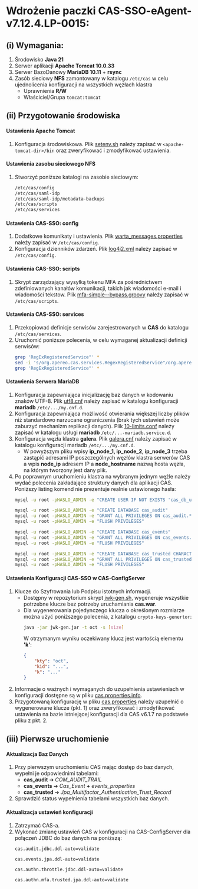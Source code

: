 # Wdrożenie paczki **CAS-SSO-eAgent-v7.12.4.LP-0015**:


## (i) Wymagania:

1. Środowisko **Java 21**
2. Serwer aplikacji **Apache Tomcat 10.0.33**
3. Serwer BazoDanowy **MariaDB 10.11** + **rsync**
4. Zasób sieciowy **NFS** zamontowany w katalogu  ``/etc/cas``  w celu ujednolicenia konfiguracji na wszystkich węzłach klastra
	- Uprawnienia **R/W**
	- Właściciel/Grupa  ``tomcat:tomcat``



## (ii) Przygotowanie środowiska


#### Ustawienia Apache Tomcat
1. Konfiguracja środowiskowa. Plik [setenv.sh](src/tomcat/setenv.sh) należy zapisać w  ``<apache-tomcat-dir>/bin`` oraz zweryfikować i zmodyfikować ustawienia.


#### Ustawienia zasobu sieciowego NFS
1. Stworzyć poniższe katalogi na zasobie sieciowym:
	```bash
	/etc/cas/config
	/etc/cas/saml-idp
	/etc/cas/saml-idp/metadata-backups
	/etc/cas/scripts
	/etc/cas/services
	```

#### Ustawienia CAS-SSO: config
1. Dodatkowe komunikaty i ustawienia. Plik [warta_messages.properties](src/etc/cas/config/warta_messages.properties) należy zapisać w  ``/etc/cas/config``.
2. Konfiguracja dzienników zdarzeń. Plik [log4j2.xml](src/etc/cas/config/log4j2.xml) należy zapisać w   ``/etc/cas/config``.


#### Ustawienia CAS-SSO: scripts
1. Skrypt zarządzający wysyłką tokenu MFA za pośrednictwem zdefiniowanych kanałów komunikacji, takich jak wiadomości e-mail i wiadomości tekstow. Plik [mfa-simple--bypass.groovy](src/etc/cas/scripts/mfa-simple--bypass.groovy) należy zapisać w  ``/etc/cas/scripts``.


#### Ustawienia CAS-SSO: services
1. Przekopiować definicje serwisów zarejestrowanych w **CAS** do katalogu   ``/etc/cas/services``.
2. Uruchomić poniższe polecenia, w celu wymaganej aktualizacji definicji serwisów:
	```bash
	grep 'RegExRegisteredService"' *
	sed -i 's/org.apereo.cas.services.RegexRegisteredService"/org.apereo.cas.services.CasRegisteredService"/g' *.json
	grep 'RegExRegisteredService"' *
	```


#### Ustawienia Serwera MariaDB
1. Konfiguracja zapewniająca inicjalizację baz danych w kodowaniu znaków UTF-8. Plik [utf8.cnf](src/etc/my.cnf.d/utf8.cnf) należy zapisać w katalogu konfiguracji **mariadb**   ``/etc/.../my.cnf.d``.
2. Konfiguracja zapewniająca możliwość otwierania większej liczby plików niż standardowo narzucane ograniczenia (brak tych ustawień może zaburzyć mechanizm replikacji danych). Plik [10-limits.conf](src/etc/my.cnf.d/10-limits.conf)  należy zapisać w katalogu usługi **mariadb**   ``/etc/...-mariadb.service.d``.
3. Konfiguracja węzła klastra **galera**. Plik [galera.cnf](src/etc/my.cnf.d/galera.cnf) należy zapisać w katalogu konfiguracji mariadb  ``/etc/.../my.cnf.d``.
	- W powyższym pliku wpisy **ip_node_1, ip_node_2, ip_node_3** trzeba zastąpić adresami IP poszczególnych węzłów klastra serwerów CAS a wpis **node_ip** adresem IP a **node_hostname** nazwą hosta węzła, na którym tworzony jest dany plik.
4. Po poprawnym uruchomieniu klastra na wybranym jednym węźle należy wydać polecenia zakładające struktury danych dla aplikacji CAS. Poniższy listing komend nie prezentuje realnie ustawionego hasła:
	```bash
	mysql -u root -pHASLO_ADMIN -e "CREATE USER IF NOT EXISTS 'cas_db_user'@'localhost' IDENTIFIED BY 'HASLO_UZYTKOWNIA'"

	mysql -u root -pHASLO_ADMIN -e "CREATE DATABASE cas_audit"
	mysql -u root -pHASLO_ADMIN -e "GRANT ALL PRIVILEGES ON cas_audit.* TO 'cas_db_user'@'localhost'"
	mysql -u root -pHASLO_ADMIN -e "FLUSH PRIVILEGES"

	mysql -u root -pHASLO_ADMIN -e "CREATE DATABASE cas_events"
	mysql -u root -pHASLO_ADMIN -e "GRANT ALL PRIVILEGES ON cas_events.* TO 'cas_db_user'@'localhost'"
	mysql -u root -pHASLO_ADMIN -e "FLUSH PRIVILEGES"

	mysql -u root -pHASLO_ADMIN -e "CREATE DATABASE cas_trusted CHARACTER SET 'utf8mb4' COLLATE 'utf8mb4_unicode_ci'"
	mysql -u root -pHASLO_ADMIN -e "GRANT ALL PRIVILEGES ON cas_trusted.* TO 'cas_db_user'@'localhost'"
	mysql -u root -pHASLO_ADMIN -e "FLUSH PRIVILEGES"
	```



#### Ustawienia Konfiguracji CAS-SSO w CAS-ConfigServer
1. Klucze do Szyfrowania lub Podpisu istotnych informacji.
	- Dostępny w repozytorium skrypt [jwk-gen.sh](crypto-keys-genertor/jwk-gen.sh), wygeneruje wszystkie potrzebne klucze bez potrzeby uruchamiania **cas.war**.
	- Dla wygenerowania pojedynczego  klucza o określonym rozmiarze można użyć poniższego polecenia, z katalogu ``crypto-keys-genertor``:
		```bash
		java -jar jwk-gen.jar -t oct -s [size]
		```
		W otrzymanym wyniku oczekiwany klucz jest wartością elementu **'k'**:
		```json
		{
			"kty": "oct",
			"kid": "...",
			"k": "..."
		}
		```
2. Informacje o ważnych i wymaganych do uzupełnienia ustawieniach w konfiguracji dostępne są w pliku  [cas.properties.info](src/repo-casconfigserver/cas-agent.properties.prod.combined.deploy-info.properties).
3. Przygotowaną konfigurację w pliku [cas.properties](src/repo-casconfigserver/cas-agent.properties.prod.combined.properties) należy uzupełnić o wygenerowane klucze (pkt. 1) oraz zweryfikować i zmodyfikować ustawienia na bazie istniejącej konfiguracji dla CAS v6.1.7 na podstawie pliku z pkt. 2.


## (iii) Pierwsze uruchomienie

#### Aktualizacja Baz Danych

1. Przy pierwszym uruchomieniu CAS mając dostęp do baz danych, wypełni je odpowiednimi tabelami:
	- **cas_audit**  ➔ *COM_AUDIT_TRAIL*
	- **cas_events** ➔ *Cas_Event* **+** *events_properties*
	- **cas_trusted** ➔ *Jpa_Multifactor_Authentication_Trust_Record*
2. Sprawdzić status wypełnienia tabelami wszystkich baz danych.

#### Aktualizacja ustawień konfiguracji

1. Zatrzymać CAS-a.
2. Wykonać zmianę ustawień CAS w konfiguracji na CAS-ConfigServer dla połączeń JDBC do baz danych na poniższą:
	```properties
	cas.audit.jdbc.ddl-auto=validate

	cas.events.jpa.ddl-auto=validate

	cas.authn.throttle.jdbc.ddl-auto=validate

	cas.authn.mfa.trusted.jpa.ddl-auto=validate
	```

